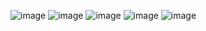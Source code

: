 ![image](https://github.com/user-attachments/assets/5d1a5ce8-a4f8-4644-8a4e-0a86e43f6bc0) ![image](https://github.com/user-attachments/assets/3713c4d4-558a-4e16-8889-0245340133ac)
![image](https://github.com/user-attachments/assets/815b6fd3-6f5b-43c9-a91e-86f466e303c9) ![image](https://github.com/user-attachments/assets/41e19a0d-ad09-4eec-89e2-e45b7c2e5d16)
![image](https://github.com/user-attachments/assets/e3d83572-ae81-42d1-83ba-e0cd0d310be0)



